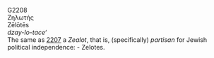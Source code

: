 G2208  
Ζηλωτής  
Zēlōtēs  
*dzay-lo-tace‘*  
The same as [2207](g2207) a *Zealot*, that is, (specifically) *partisan*
for Jewish political independence: - Zelotes.  
